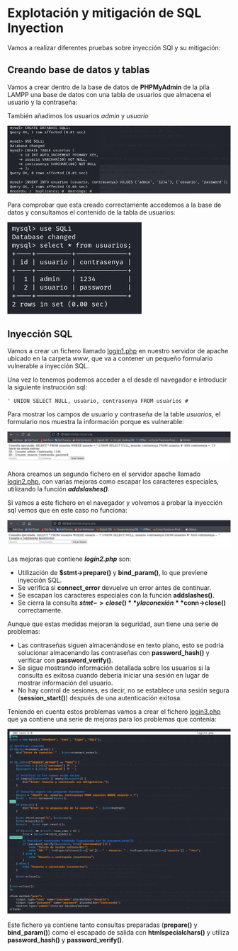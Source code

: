 # Explotación y mitigación de SQL Inyection

Vamos a realizar diferentes pruebas sobre inyección SQl y su mitigación:

## Creando base de datos y tablas

Vamos a crear dentro de la base de datos de **PHPMyAdmin** de la pila LAMPP una base de datos con una tabla de usuarios que almacena el usuario y la contraseña:

También añadimos los usuarios *admin* y *usuario*

![Creando db](./Imagenes/1.png)

Para comprobar que esta creado correctamente accedemos a la base de datos y consultamos el contenido de la tabla de usuarios:

![Comprobando db](./Imagenes/2.png)

## Inyección SQL

Vamos a crear un fichero llamado [login1.php](./Recursos/login1.php) en nuestro servidor de apache ubicado en la carpeta *www*, que va a contener un pequeño formulario vulnerable a inyección SQL.

Una vez lo tenemos podemos acceder a el desde el navegador e introducir la siguiente instrucción sql:

```
' UNION SELECT NULL, usuario, contrasenya FROM usuarios #
```

Para mostrar los campos de usuario y contraseña de la table *usuarios*, el formulario nos muestra la información porque es vulnerable:

![Ataque 1](./Imagenes/3.png)

Ahora creamos un segundo fichero en el servidor apache llamado [login2.php](./Recursos/login2.php), con varias mejoras como escapar los caracteres especiales, utilizando la función ***addslashes()***.

Si vamos a este fichero en el navegador y volvemos a probar la inyección sql vemos que en este caso no funciona:

![Ataque 1](./Imagenes/4.png)

Las mejoras que contiene ***login2.php*** son:

+ Utilización de **$stmt->prepare()** y **bind_param()**, lo que previene inyección SQL.
+ Se verifica si **connect_error** devuelve un error antes de continuar.
+ Se escapan los caracteres especiales con la función **addslashes()**.
+ Se cierra la consulta **$stmt->close()** y la conexión **$conn->close()** correctamente.

Aunque que estas medidas mejoran la seguridad, aun tiene una serie de problemas:

+ Las contraseñas siguen almacenándose en texto plano, esto se podría solucionar almacenando las contraseñas con **password_hash()** y verificar con **password_verify()**.
+ Se sigue mostrando información detallada sobre los usuarios si la consulta es exitosa cuando debería iniciar una sesión en lugar de mostrar información del usuario.
+ No hay control de sesiones, es decir, no se establece una sesión segura (**session_start()**) después de una autenticación exitosa.

Teniendo en cuenta estos problemas vamos a crear el fichero [login3.php](./Recursos/login3.php) que ya contiene una serie de mejoras para los problemas que contenía:


![Ataque 1](./Imagenes/5.png)

Este fichero ya contiene tanto consultas preparadas (**prepare()** y **bind_param()**) como el escapado de salida con **htmlspecialchars()** y utiliza **password_hash()** y **password_verify()**.
